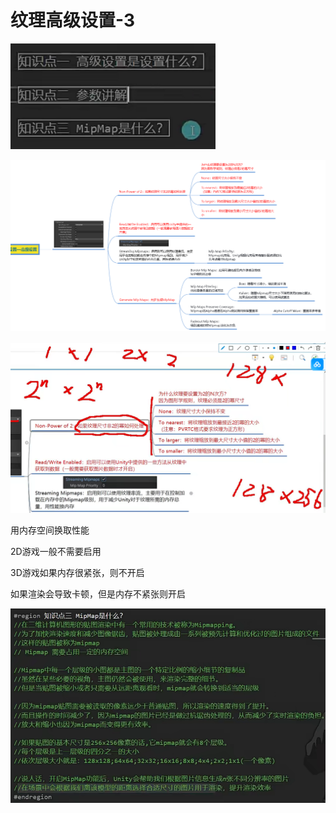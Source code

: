 # 纹理高级设置-3

![130ef74df19dcea9540d6b3ecb2723e9.png](image/130ef74df19dcea9540d6b3ecb2723e9.png)

![ba440825abcaabe099e7b31059192a65.png](image/ba440825abcaabe099e7b31059192a65.png)

![92eee3b0e8401df726bc662c30e27e9b.png](image/92eee3b0e8401df726bc662c30e27e9b.png)

用内存空间换取性能

2D游戏一般不需要启用

3D游戏如果内存很紧张，则不开启

如果渲染会导致卡顿，但是内存不紧张则开启

![6c8e915934bbb2d64888ab93829b6765.png](image/6c8e915934bbb2d64888ab93829b6765.png)
